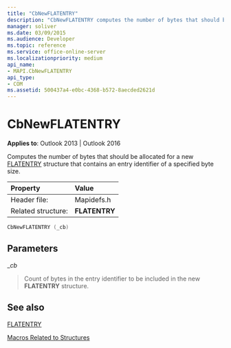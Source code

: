 ```yaml
---
title: "CbNewFLATENTRY"
description: "CbNewFLATENTRY computes the number of bytes that should be allocated for a new FLATENTRY structure that contains an entry identifier of a specified byte size."
manager: soliver
ms.date: 03/09/2015
ms.audience: Developer
ms.topic: reference
ms.service: office-online-server
ms.localizationpriority: medium
api_name:
- MAPI.CbNewFLATENTRY
api_type:
- COM
ms.assetid: 500437a4-e0bc-4368-b572-8aecded2621d
---
```


# CbNewFLATENTRY

  
  
**Applies to**: Outlook 2013 | Outlook 2016 
  
Computes the number of bytes that should be allocated for a new [FLATENTRY](flatentry.md) structure that contains an entry identifier of a specified byte size. 
  
|Property |Value |
|:-----|:-----|
|Header file:  <br/> |Mapidefs.h  <br/> |
|Related structure:  <br/> |**FLATENTRY** <br/> |
   
```cpp
CbNewFLATENTRY (_cb)
```

## Parameters

 __cb_
  
> Count of bytes in the entry identifier to be included in the new **FLATENTRY** structure. 
    
## See also



[FLATENTRY](flatentry.md)


[Macros Related to Structures](macros-related-to-structures.md)

